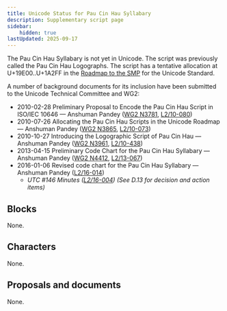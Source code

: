 ```yaml
---
title: Unicode Status for Pau Cin Hau Syllabary
description: Supplementary script page
sidebar:
    hidden: true
lastUpdated: 2025-09-17
---
```


The Pau Cin Hau Syllabary is not yet in Unicode. The script was previously called the Pau Cin Hau Logographs. The script has a tentative allocation at U+19E00..U+1A2FF in the [Roadmap to the SMP](http://www.unicode.org/roadmaps/smp/) for the Unicode Standard. 

A number of background documents for its inclusion have been submitted to the Unicode Technical Committee and WG2:
- 2010-02-28 Preliminary Proposal to Encode the Pau Cin Hau Script in ISO/IEC 10646 — Anshuman Pandey ([WG2 N3781](https://www.unicode.org/wg2/docs/n3781.pdf), [L2/10-080](http://www.unicode.org/cgi-bin/GetMatchingDocs.pl?L2/10-080))
- 2010-07-26 Allocating the Pau Cin Hau Scripts in the Unicode Roadmap — Anshuman Pandey ([WG2 N3865](https://www.unicode.org/wg2/docs/n3865.pdf), [L2/10-073](http://www.unicode.org/cgi-bin/GetMatchingDocs.pl?L2/10-073))
- 2010-10-27 Introducing the Logographic Script of Pau Cin Hau — Anshuman Pandey ([WG2 N3961](https://www.unicode.org/wg2/docs/n3961.pdf), [L2/10-438](http://www.unicode.org/cgi-bin/GetMatchingDocs.pl?L2/10-438))
- 2013-04-15 Preliminary Code Chart for the Pau Cin Hau Syllabary — Anshuman Pandey ([WG2 N4412](https://www.unicode.org/wg2/docs/n4412.pdf), [L2/13-067](http://www.unicode.org/cgi-bin/GetMatchingDocs.pl?L2/13-067))
- 2016-01-06 Revised code chart for the Pau Cin Hau Syllabary — Anshuman Pandey ([L2/16-014](http://www.unicode.org/cgi-bin/GetMatchingDocs.pl?L2/16-014))
  - _UTC #146 Minutes ([L2/16-004](http://www.unicode.org/cgi-bin/GetMatchingDocs.pl?L2/16-004)) (See D.13 for decision and action items)_

## Blocks

None.

## Characters

None.

## Proposals and documents

None.
